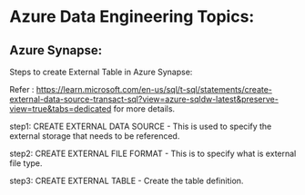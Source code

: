 # **Azure Data Engineering Topics**:

## **Azure Synapse**:

Steps to create External Table in Azure Synapse:

Refer : https://learn.microsoft.com/en-us/sql/t-sql/statements/create-external-data-source-transact-sql?view=azure-sqldw-latest&preserve-view=true&tabs=dedicated 
for more details.

step1: CREATE EXTERNAL DATA SOURCE - This is used to specify the external storage that needs to be referenced.

step2: CREATE EXTERNAL FILE FORMAT - This is to specify what is external file type.

step3: CREATE EXTERNAL TABLE - Create the table definition.






